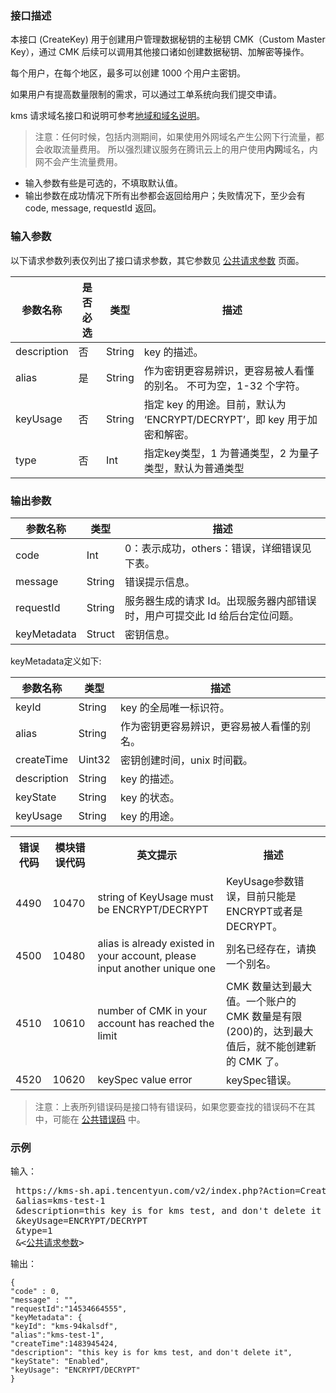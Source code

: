 ### 接口描述

本接口 (CreateKey) 用于创建用户管理数据秘钥的主秘钥 CMK（Custom Master Key），通过 CMK 后续可以调用其他接口诸如创建数据秘钥、加解密等操作。

每个用户，在每个地区，最多可以创建 1000 个用户主密钥。

如果用户有提高数量限制的需求，可以通过工单系统向我们提交申请。

kms 请求域名接口和说明可参考[地域和域名说明](https://cloud.tencent.com/document/product/573/8922)。

>注意：任何时候，包括内测期间，如果使用外网域名产生公网下行流量，都会收取流量费用。 所以强烈建议服务在腾讯云上的用户使用**内网**域名，内网不会产生流量费用。

- 输入参数有些是可选的，不填取默认值。
- 输出参数在成功情况下所有出参都会返回给用户；失败情况下，至少会有 code, message, requestId 返回。


### 输入参数

以下请求参数列表仅列出了接口请求参数，其它参数见 [公共请求参数](https://cloud.tencent.com/document/product/573/8913) 页面。

| 参数名称 | 是否必选  | 类型 | 描述 |
|---------|---------|---------|---------|
| description| 否| String| key 的描述。|
| alias| 是| String| 作为密钥更容易辨识，更容易被人看懂的别名。 不可为空，1-32 个字符。|
| keyUsage| 否| String| 指定 key 的用途。目前，默认为 ‘ENCRYPT/DECRYPT’，即 key 用于加密和解密。|
| type | 否| Int| 指定key类型，1 为普通类型，2 为量子类型，默认为普通类型|


### 输出参数

| 参数名称 | 类型 | 描述 |
|---------|---------|---------|
| code | Int | 0：表示成功，others：错误，详细错误见下表。|
| message | String | 错误提示信息。|
| requestId| String| 服务器生成的请求 Id。出现服务器内部错误时，用户可提交此 Id 给后台定位问题。|
| keyMetadata| Struct| 密钥信息。|

keyMetadata定义如下:

| 参数名称 | 类型 | 描述 |
|---------|---------|---------|
| keyId| String| key 的全局唯一标识符。|
| alias| String| 作为密钥更容易辨识，更容易被人看懂的别名。|
| createTime|  Uint32| 密钥创建时间，unix 时间戳。|
| description|  String| key 的描述。|
| keyState|  String| key 的状态。|
| keyUsage|  String| key 的用途。|



<table class="t">
<tbody><tr>
<th> <b>错误代码</b>
</th><th> <b>模块错误代码</b>
</th><th> <b>英文提示</b>
</th><th> <b>描述</b>
</th></tr>
<tr>
<td> 4490
</td><td> 10470
</td><td> string of KeyUsage must be ENCRYPT/DECRYPT
</td><td> KeyUsage参数错误，目前只能是ENCRYPT或者是DECRYPT。
</td></tr>
<tr>
<td> 4500
</td><td> 10480
</td><td> alias is already existed in your account, please input another unique one
</td><td> 别名已经存在，请换一个别名。
</td></tr>

<tr>
<td> 4510
</td><td> 10610
</td><td> number of CMK in your account has reached the limit
</td><td> CMK 数量达到最大值。一个账户的 CMK 数量是有限(200)的，达到最大值后，就不能创建新的 CMK 了。
</td></tr>
<tr>
<td> 4520
</td><td> 10620
</td><td> keySpec value error
</td><td> keySpec错误。
</td></tr>
</tbody></table>

>注意：上表所列错误码是接口特有错误码，如果您要查找的错误码不在其中，可能在 [公共错误码](https://cloud.tencent.com/document/product/573/8919) 中。


### 示例

输入：

<pre>
 https://kms-sh.api.tencentyun.com/v2/index.php?Action=CreateKey
 &alias=kms-test-1
 &description=this key is for kms test, and don't delete it
 &keyUsage=ENCRYPT/DECRYPT
 &type=1
 &<<a href="https://cloud.tencent.com/doc/api/229/6976">公共请求参数</a>>
</pre>

输出：

```
{
"code" : 0,
"message" : "",
"requestId":"14534664555",
"keyMetadata": {
"keyId": "kms-94kalsdf",
"alias":"kms-test-1",
"createTime":1483945424,
"description": "this key is for kms test, and don't delete it",
"keyState": "Enabled",
"keyUsage": "ENCRYPT/DECRYPT"
}
```






